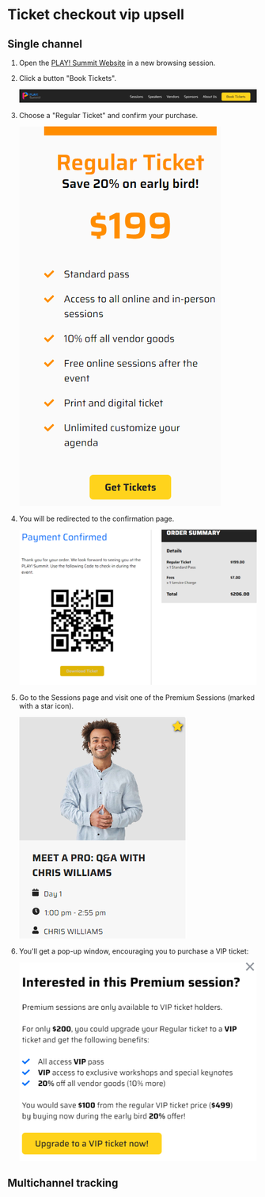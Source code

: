 # Ticket checkout vip upsell

<!--TODO: This demonstrates that all actions performed by the visitor are tracked and can be used for upselling or other purposes within the current session-->

## Single channel
<!-- TODO: Intro text -->
1. Open the [PLAY! Summit Website](https://{{demoName}}-{{demoUid}}-website.vercel.app) in a new browsing session.

1. Click a button "Book Tickets".

    ![Book tickets button](./media/image1.png)

1. Choose a "Regular Ticket" and confirm your purchase.

    ![Regular ticket](./media/image2.png)

1. You will be redirected to the confirmation page.

    ![Confirmation page](./media/image3.png)

1. Go to the Sessions page and visit one of the Premium Sessions
    (marked with a star icon).

    ![Premium session](./media/image4.png)

1. You'll get a pop-up window, encouraging you to purchase a VIP
    ticket:

    ![Personalized offer](./media/image5.png)

## Multichannel tracking

<!--TODO: multichannel intro`
`this should be the buy regular ticket from Kiosk and the browse premium session`-->

